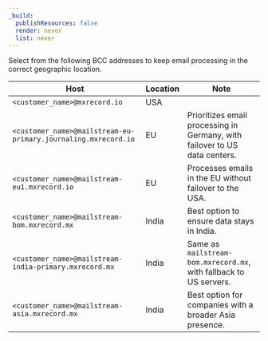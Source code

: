 ```yaml
---
_build:
  publishResources: false
  render: never
  list: never
---
```


Select from the following BCC addresses to keep email processing in the correct geographic location.


Host | Location | Note
--- | --- | ---
`<customer_name>@mxrecord.io` | USA | 
`<customer_name>@mailstream-eu-primary.journaling.mxrecord.io` | EU | Prioritizes email processing in Germany, with failover to US data centers.
`<customer_name>@mailstream-eu1.mxrecord.io` | EU | Processes emails in the EU without failover to the USA.
`<customer_name>@mailstream-bom.mxrecord.mx` | India | Best option to ensure data stays in India.
`<customer_name>@mailstream-india-primary.mxrecord.mx` | India | Same as `mailstream-bom.mxrecord.mx`, with fallback to US servers.
`<customer_name>@mailstream-asia.mxrecord.mx` | India | Best option for companies with a broader Asia presence.

